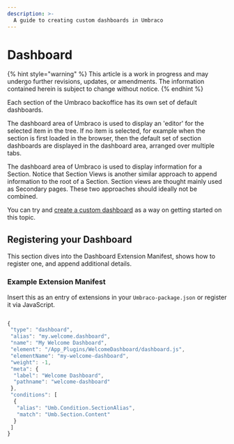 ```yaml
---
description: >-
  A guide to creating custom dashboards in Umbraco
---
```


# Dashboard

{% hint style="warning" %}
This article is a work in progress and may undergo further revisions, updates, or amendments. The information contained herein is subject to change without notice.
{% endhint %}

Each section of the Umbraco backoffice has its own set of default dashboards.

The dashboard area of Umbraco is used to display an 'editor' for the selected item in the tree. If no item is selected, for example when the section is first loaded in the browser, then the default set of section dashboards are displayed in the dashboard area, arranged over multiple tabs.

The dashboard area of Umbraco is used to display information for a Section. Notice that Section Views is another similar approach to append information to the root of a Section. Section views are thought mainly used as Secondary pages. These two approaches should ideally not be combined.

You can try and [create a custom dashboard](../../tutorials/creating-a-custom-dashboard/) as a way on getting started on this topic.

## Registering your Dashboard

This section dives into the Dashboard Extension Manifest, shows how to register one, and append additional details.

### Example Extension Manifest

Insert this as an entry of extensions in your `Umbraco-package.json` or register it via JavaScript.

```jsx

{
 "type": "dashboard",
 "alias": "my.welcome.dashboard",
 "name": "My Welcome Dashboard",
 "element": "/App_Plugins/WelcomeDashboard/dashboard.js",
 "elementName": "my-welcome-dashboard",
 "weight": -1,
 "meta": {
  "label": "Welcome Dashboard",
  "pathname": "welcome-dashboard"
 },
 "conditions": [
  {
   "alias": "Umb.Condition.SectionAlias",
   "match": "Umb.Section.Content"
  }
 ]
}
```
